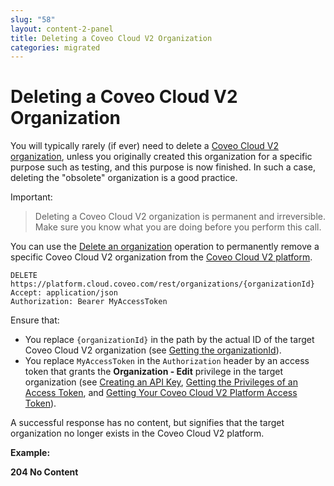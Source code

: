 ```yaml
---
slug: "58"
layout: content-2-panel
title: Deleting a Coveo Cloud V2 Organization
categories: migrated
---
```


# Deleting a Coveo Cloud V2 Organization

You will typically rarely (if ever) need to delete a [Coveo Cloud V2 organization](Glossary_37585054.html#Glossary-CoveoCloudV2Organization), unless you originally created this organization for a specific purpose such as testing, and this purpose is now finished. In such a case, deleting the "obsolete" organization is a good practice.

Important:

> Deleting a Coveo Cloud V2 organization is permanent and irreversible. Make sure you know what you are doing before you perform this call.

You can use the [Delete an organization](https://platform.cloud.coveo.com/docs?api=Platform#!/Organizations/rest_organizations_paramId_delete) operation to permanently remove a specific Coveo Cloud V2 organization from the [Coveo Cloud V2 platform](Glossary_37585054.html#Glossary-CoveoCloudV2Platform).

```
DELETE https://platform.cloud.coveo.com/rest/organizations/{organizationId}
Accept: application/json
Authorization: Bearer MyAccessToken
```

Ensure that:

-   You replace `{organizationId}` in the path by the actual ID of the target Coveo Cloud V2 organization (see [Getting the organizationId](https://developers.coveo.com/display/CloudPlatform/Getting+the+organizationId)).
-   You replace `MyAccessToken` in the `Authorization` header by an access token that grants the **Organization - Edit** privilege in the target organization (see [Creating an API Key](https://developers.coveo.com/display/CloudPlatform/Creating+an+API+Key), [Getting the Privileges of an Access Token](https://developers.coveo.com/display/CloudPlatform/Getting+the+Privileges+of+an+Access+Token), and [Getting Your Coveo Cloud V2 Platform Access Token](https://developers.coveo.com/display/CloudPlatform/Getting+Your+Coveo+Cloud+V2+Platform+Access+Token)).

A successful response has no content, but signifies that the target organization no longer exists in the Coveo Cloud V2 platform.

**Example:**

**204 No Content**

```
 
```


